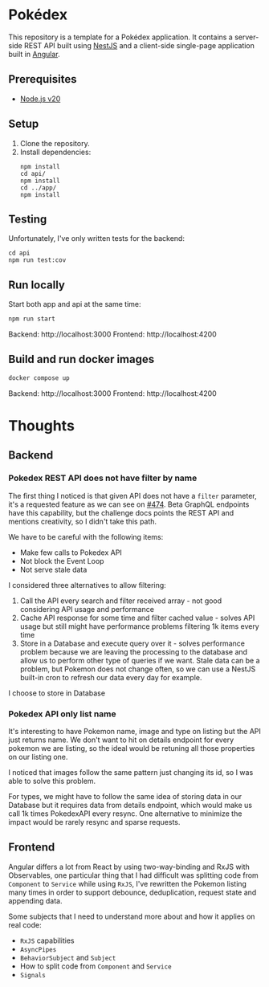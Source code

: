 # Pokédex

This repository is a template for a Pokédex application. It contains a server-side
REST API built using [NestJS](https://nestjs.com) and a client-side single-page
application built in [Angular](https://angular.dev).

## Prerequisites

- [Node.js v20](https://nodejs.org/en)

## Setup

1. Clone the repository.
2. Install dependencies:
   ```shell
   npm install
   cd api/
   npm install
   cd ../app/
   npm install
   ```

## Testing

Unfortunately, I've only written tests for the backend:

```shell
cd api
npm run test:cov
```

## Run locally

Start both app and api at the same time:

```bash
npm run start
```

Backend: http://localhost:3000
Frontend: http://localhost:4200

## Build and run docker images

```bash
docker compose up
```

Backend: http://localhost:3000
Frontend: http://localhost:4200

# Thoughts

## Backend

### Pokedex REST API does not have filter by name

The first thing I noticed is that given API does not have a `filter` parameter, it's a requested feature as we can see on [#474](https://github.com/PokeAPI/pokeapi/issues/474).
Beta GraphQL endpoints have this capability, but the challenge docs points the REST API and mentions creativity, so I didn't take this path.

We have to be careful with the following items:

- Make few calls to Pokedex API
- Not block the Event Loop
- Not serve stale data

I considered three alternatives to allow filtering:

1. Call the API every search and filter received array - not good considering API usage and performance
2. Cache API response for some time and filter cached value - solves API usage but still might have performance problems filtering 1k items every time
3. Store in a Database and execute query over it - solves performance problem because we are leaving the processing to the database and allow us to perform other type of queries if we want. Stale data can be a problem, but Pokemon does not change often, so we can use a NestJS built-in cron to refresh our data every day for example.

I choose to store in Database

### Pokedex API only list name

It's interesting to have Pokemon name, image and type on listing but the API just returns name.
We don't want to hit on details endpoint for every pokemon we are listing, so the ideal would be retuning all those properties on our listing one.

I noticed that images follow the same pattern just changing its id, so I was able to solve this problem.

For types, we might have to follow the same idea of storing data in our Database but it requires data from details endpoint, which would make us call 1k times PokedexAPI every resync. One alternative to minimize the impact would be rarely resync and sparse requests.

## Frontend

Angular differs a lot from React by using two-way-binding and RxJS with Observables, one particular thing that I had difficult was splitting code from `Component` to `Service` while using `RxJS`, I've rewritten the Pokemon listing many times in order to support debounce, deduplication, request state and appending data.

Some subjects that I need to understand more about and how it applies on real code:

- `RxJS` capabilities
- `AsyncPipes`
- `BehaviorSubject` and `Subject`
- How to split code from `Component` and `Service`
- `Signals`
